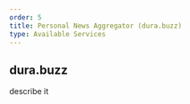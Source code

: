 ```yaml
---
order: 5
title: Personal News Aggregator (dura.buzz)
type: Available Services
---
```


## dura.buzz

describe it
